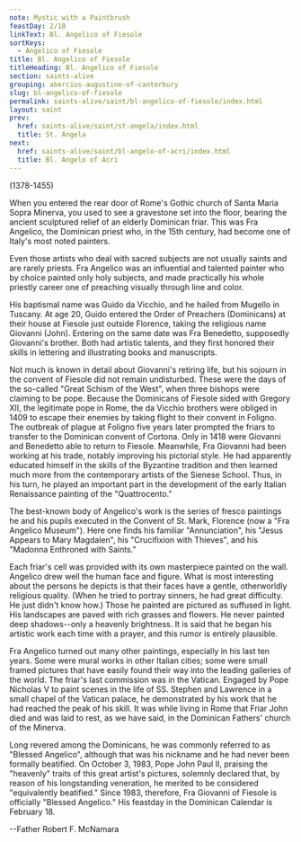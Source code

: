 ```yaml
---
note: Mystic with a Paintbrush
feastDay: 2/18
linkText: Bl. Angelico of Fiesole
sortKeys:
  - Angelico of Fiesole
title: Bl. Angelico of Fiesole
titleHeading: Bl. Angelico of Fiesole
section: saints-alive
grouping: abercius-augustine-of-canterbury
slug: bl-angelico-of-fiesole
permalink: saints-alive/saint/bl-angelico-of-fiesole/index.html
layout: saint
prev:
  href: saints-alive/saint/st-angela/index.html
  title: St. Angela
next:
  href: saints-alive/saint/bl-angelo-of-acri/index.html
  title: Bl. Angelo of Acri
---
```

(1378-1455)

When you entered the rear door of Rome's Gothic church of Santa Maria Sopra Minerva, you used to see a gravestone set into the floor, bearing the ancient sculptured relief of an elderly Dominican friar. This was Fra Angelico, the Dominican priest who, in the 15th century, had become one of Italy's most noted painters.

Even those artists who deal with sacred subjects are not usually saints and are rarely priests. Fra Angelico was an influential and talented painter who by choice painted only holy subjects, and made practically his whole priestly career one of preaching visually through line and color.

His baptismal name was Guido da Vicchio, and he hailed from Mugello in Tuscany. At age 20, Guido entered the Order of Preachers (Dominicans) at their house at Fiesole just outside Florence, taking the religious name Giovanni (John). Entering on the same date was Fra Benedetto, supposedly Giovanni's brother. Both had artistic talents, and they first honored their skills in lettering and illustrating books and manuscripts.

Not much is known in detail about Giovanni's retiring life, but his sojourn in the convent of Fiesole did not remain undisturbed. These were the days of the so-called "Great Schism of the West", when three bishops were claiming to be pope. Because the Dominicans of Fiesole sided with Gregory XII, the legitimate pope in Rome, the da Vicchio brothers were obliged in 1409 to escape their enemies by taking flight to their convent in Foligno. The outbreak of plague at Foligno five years later prompted the friars to transfer to the Dominican convent of Cortona. Only in 1418 were Giovanni and Benedetto able to return to Fiesole. Meanwhile, Fra Giovanni had been working at his trade, notably improving his pictorial style. He had apparently educated himself in the skills of the Byzantine tradition and then learned much more from the contemporary artists of the Sienese School. Thus, in his turn, he played an important part in the development of the early Italian Renaissance painting of the "Quattrocento."

The best-known body of Angelico's work is the series of fresco paintings he and his pupils executed in the Convent of St. Mark, Florence (now a "Fra Angelico Museum"). Here one finds his familiar "Annunciation", his "Jesus Appears to Mary Magdalen", his "Crucifixion with Thieves", and his "Madonna Enthroned with Saints."

Each friar's cell was provided with its own masterpiece painted on the wall. Angelico drew well the human face and figure. What is most interesting about the persons he depicts is that their faces have a gentle, otherworldly religious quality. (When he tried to portray sinners, he had great difficulty. He just didn't know how.) Those he painted are pictured as suffused in light. His landscapes are paved with rich grasses and flowers. He never painted deep shadows--only a heavenly brightness. It is said that he began his artistic work each time with a prayer, and this rumor is entirely plausible.

Fra Angelico turned out many other paintings, especially in his last ten years. Some were mural works in other Italian cities; some were small framed pictures that have easily found their way into the leading galleries of the world. The friar's last commission was in the Vatican. Engaged by Pope Nicholas V to paint scenes in the life of SS. Stephen and Lawrence in a small chapel of the Vatican palace, he demonstrated by his work that he had reached the peak of his skill. It was while living in Rome that Friar John died and was laid to rest, as we have said, in the Dominican Fathers' church of the Minerva.

Long revered among the Dominicans, he was commonly referred to as "Blessed Angelico", although that was his nickname and he had never been formally beatified. On October 3, 1983, Pope John Paul II, praising the "heavenly" traits of this great artist's pictures, solemnly declared that, by reason of his longstanding veneration, he merited to be considered "equivalently beatified." Since 1983, therefore, Fra Giovanni of Fiesole is officially "Blessed Angelico." His feastday in the Dominican Calendar is February 18.

\--Father Robert F. McNamara